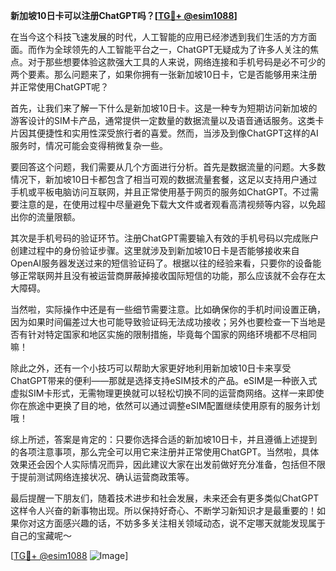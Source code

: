 **新加坡10日卡可以注册ChatGPT吗？[[TG💪+ @esim1088](https://t.me/s/esim1088)]**

在当今这个科技飞速发展的时代，人工智能的应用已经渗透到我们生活的方方面面。而作为全球领先的人工智能平台之一，ChatGPT无疑成为了许多人关注的焦点。对于那些想要体验这款强大工具的人来说，网络连接和手机号码是必不可少的两个要素。那么问题来了，如果你拥有一张新加坡10日卡，它是否能够用来注册并正常使用ChatGPT呢？

首先，让我们来了解一下什么是新加坡10日卡。这是一种专为短期访问新加坡的游客设计的SIM卡产品，通常提供一定数量的数据流量以及语音通话服务。这类卡片因其便捷性和实用性深受旅行者的喜爱。然而，当涉及到像ChatGPT这样的AI服务时，情况可能会变得稍微复杂一些。

要回答这个问题，我们需要从几个方面进行分析。首先是数据流量的问题。大多数情况下，新加坡10日卡都包含了相当可观的数据流量套餐，这足以支持用户通过手机或平板电脑访问互联网，并且正常使用基于网页的服务如ChatGPT。不过需要注意的是，在使用过程中尽量避免下载大文件或者观看高清视频等内容，以免超出你的流量限额。

其次是手机号码的验证环节。注册ChatGPT需要输入有效的手机号码以完成账户创建过程中的身份验证步骤。这里就涉及到新加坡10日卡是否能够接收来自OpenAI服务器发送过来的短信验证码了。根据以往的经验来看，只要你的设备能够正常联网并且没有被运营商屏蔽掉接收国际短信的功能，那么应该就不会存在太大障碍。

当然啦，实际操作中还是有一些细节需要注意。比如确保你的手机时间设置正确，因为如果时间偏差过大也可能导致验证码无法成功接收；另外也要检查一下当地是否有针对特定国家和地区实施的限制措施，毕竟每个国家的网络环境都不尽相同嘛！

除此之外，还有一个小技巧可以帮助大家更好地利用新加坡10日卡来享受ChatGPT带来的便利——那就是选择支持eSIM技术的产品。eSIM是一种嵌入式虚拟SIM卡形式，无需物理更换就可以轻松切换不同的运营商网络。这样一来即使你在旅途中更换了目的地，依然可以通过调整eSIM配置继续使用原有的服务计划哦！

综上所述，答案是肯定的：只要你选择合适的新加坡10日卡，并且遵循上述提到的各项注意事项，那么完全可以用它来注册并正常使用ChatGPT。当然啦，具体效果还会因个人实际情况而异，因此建议大家在出发前做好充分准备，包括但不限于提前测试网络连接状况、确认运营商政策等。

最后提醒一下朋友们，随着技术进步和社会发展，未来还会有更多类似ChatGPT这样令人兴奋的新事物出现。所以保持好奇心、不断学习新知识才是最重要的！如果你对这方面感兴趣的话，不妨多多关注相关领域动态，说不定哪天就能发现属于自己的宝藏呢～

[[TG💪+ @esim1088](https://t.me/s/esim1088) ![Image](https://i.postimg.cc/4NQfJmqS/Snipaste-2025-05-13-00-14-12.png)]